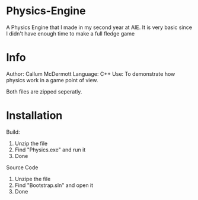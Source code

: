 # Physics-Engine

A Physics Engine that I made in my second year at AIE. It is very basic since I didn't have enough time to make a full fledge game

# Info 

Author: Callum McDermott
Language: C++
Use: To demonstrate how physics work in a game point of view.

Both files are zipped seperatly.

# Installation 

Build:

1. Unzip the file
2. Find "Physics.exe" and run it
3. Done

Source Code

1. Unzipe the file
2. Find "Bootstrap.sln" and open it
3. Done
